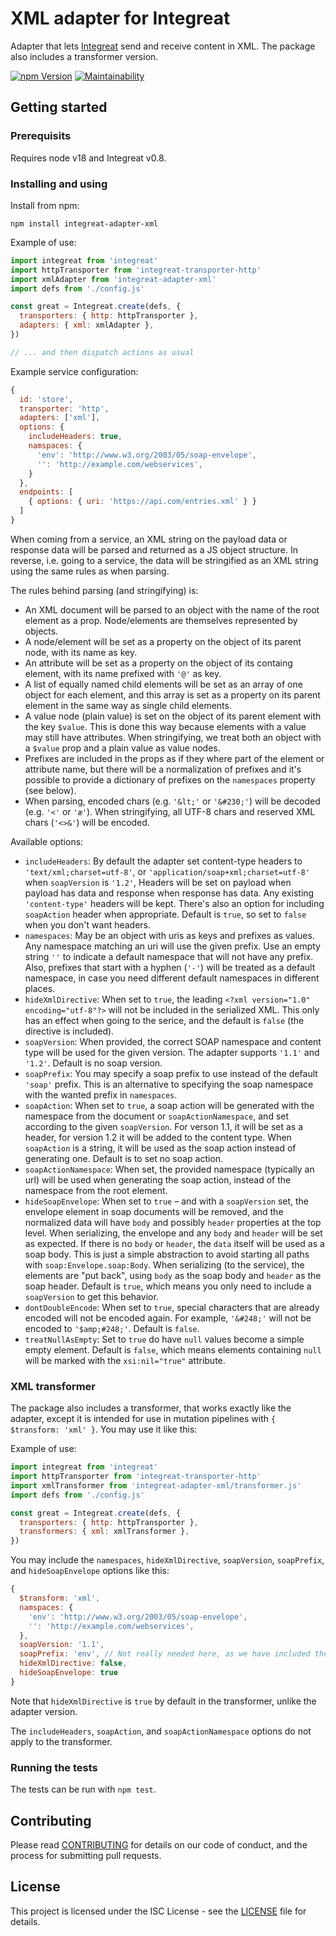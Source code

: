 # XML adapter for Integreat

Adapter that lets
[Integreat](https://github.com/integreat-io/integreat) send and receive content
in XML. The package also includes a transformer version.

[![npm Version](https://img.shields.io/npm/v/integreat-adapter-xml.svg)](https://www.npmjs.com/package/integreat-adapter-xml)
[![Maintainability](https://api.codeclimate.com/v1/badges/003c73d057cfe4c20783/maintainability)](https://codeclimate.com/github/integreat-io/integreat-adapter-xml/maintainability)

## Getting started

### Prerequisits

Requires node v18 and Integreat v0.8.

### Installing and using

Install from npm:

```
npm install integreat-adapter-xml
```

Example of use:

```javascript
import integreat from 'integreat'
import httpTransporter from 'integreat-transporter-http'
import xmlAdapter from 'integreat-adapter-xml'
import defs from './config.js'

const great = Integreat.create(defs, {
  transporters: { http: httpTransporter },
  adapters: { xml: xmlAdapter },
})

// ... and then dispatch actions as usual
```

Example service configuration:

```javascript
{
  id: 'store',
  transporter: 'http',
  adapters: ['xml'],
  options: {
    includeHeaders: true,
    namspaces: {
      'env': 'http://www.w3.org/2003/05/soap-envelope',
      '': 'http://example.com/webservices',
    }
  },
  endpoints: [
    { options: { uri: 'https://api.com/entries.xml' } }
  ]
}
```

When coming from a service, an XML string on the payload data or response data
will be parsed and returned as a JS object structure. In reverse, i.e. going to
a service, the data will be stringified as an XML string using the same rules as
when parsing.

The rules behind parsing (and stringifying) is:

- An XML document will be parsed to an object with the name of the root element
  as a prop. Node/elements are themselves represented by objects.
- A node/element will be set as a property on the object of its parent node,
  with its name as key.
- An attribute will be set as a property on the object of its containg element,
  with its name prefixed with `'@'` as key.
- A list of equally named child elements will be set as an array of one object
  for each element, and this array is set as a property on its parent element
  in the same way as single child elements.
- A value node (plain value) is set on the object of its parent element with
  the key `$value`. This is done this way because elements with a value may
  still have attributes. When stringifying, we treat both an object with a
  `$value` prop and a plain value as value nodes.
- Prefixes are included in the props as if they where part of the element or
  attribute name, but there will be a normalization of prefixes and it's
  possible to provide a dictionary of prefixes on the `namespaces` property (see
  below).
- When parsing, encoded chars (e.g. `'&lt;'` or `'&#230;'`) will be decoded
  (e.g. `'<'` or `'æ'`). When stringifying, all UTF-8 chars and reserved XML
  chars (`'<>&'`) will be encoded.

Available options:

- `includeHeaders`: By default the adapter set content-type headers to
  `'text/xml;charset=utf-8'`, or `'application/soap+xml;charset=utf-8'` when
  `soapVersion` is `'1.2'`, Headers will be set on payload when payload has data
  and response when response has data. Any existing `'content-type'` headers
  will be kept. There's also an option for including `soapAction` header when
  appropriate. Default is `true`, so set to `false` when you don't want headers.
- `namespaces`: May be an object with uris as keys and prefixes as values. Any
  namespace matching an uri will use the given prefix. Use an empty string
  `''` to indicate a default namespace that will not have any prefix. Also,
  prefixes that start with a hyphen (`'-'`) will be treated as a default
  namespace, in case you need different default namespaces in different places.
- `hideXmlDirective`: When set to `true`, the leading
  `<?xml version="1.0" encoding="utf-8"?>` will not be included in the
  serialized XML. This only has an effect when going to the serice, and the
  default is `false` (the directive is included).
- `soapVersion`: When provided, the correct SOAP namespace and content type will
  be used for the given version. The adapter supports `'1.1'` and `'1.2'`.
  Default is no soap version.
- `soapPrefix`: You may specify a soap prefix to use instead of the default
  `'soap'` prefix. This is an alternative to specifying the soap namespace with
  the wanted prefix in `namespaces`.
- `soapAction`: When set to `true`, a soap action will be generated with the
  namespace from the document or `soapActionNamespace`, and set according to the
  given `soapVersion`. For verson 1.1, it will be set as a header, for version
  1.2 it will be added to the content type. When `soapAction` is a string, it
  will be used as the soap action instead of generating one. Default is to set
  no soap action.
- `soapActionNamespace`: When set, the provided namespace (typically an url)
  will be used when generating the soap action, instead of the namespace from
  the root element.
- `hideSoapEnvelope`: When set to `true` – and with a `soapVersion` set, the
  envelope element in soap documents will be removed, and the normalized data
  will have `body` and possibly `header` properties at the top level.
  When serializing, the envelope and any `body` and `header` will be set as
  expected. If there is no `body` or `header`, the `data` itself will be used
  as a soap body. This is just a simple abstraction to avoid starting all paths
  with `soap:Envelope.soap:Body`. When serializing (to the service), the
  elements are "put back", using `body` as the soap body and `header` as the
  soap header. Default is `true`, which means you only need to include a
  `soapVersion` to get this behavior.
- `dontDoubleEncode`: When set to `true`, special characters that are already
  encoded will not be encoded again. For example, `'&#248;'` will not be encoded
  to `'$amp;#248;'`. Default is `false`.
- `treatNullAsEmpty`: Set to `true` do have `null` values become a simple empty
  element. Default is `false`, which means elements containing `null` will be
  marked with the `xsi:nil="true"` attribute.

### XML transformer

The package also includes a transformer, that works exactly like the adapter,
except it is intended for use in mutation pipelines with
`{ $transform: 'xml' }`. You may use it like this:

Example of use:

```javascript
import integreat from 'integreat'
import httpTransporter from 'integreat-transporter-http'
import xmlTransformer from 'integreat-adapter-xml/transformer.js'
import defs from './config.js'

const great = Integreat.create(defs, {
  transporters: { http: httpTransporter },
  transformers: { xml: xmlTransformer },
})
```

You may include the `namespaces`, `hideXmlDirective`, `soapVersion`,
`soapPrefix`, and `hideSoapEnvelope` options like this:

```javascript
{
  $transform: 'xml',
  namspaces: {
    'env': 'http://www.w3.org/2003/05/soap-envelope',
    '': 'http://example.com/webservices',
  },
  soapVersion: '1.1',
  soapPrefix: 'env', // Not really needed here, as we have included the soap namespace in `namespaces`
  hideXmlDirective: false,
  hideSoapEnvelope: true
}
```

Note that `hideXmlDirective` is `true` by default in the transformer, unlike the
adapter version.

The `includeHeaders`, `soapAction`, and `soapActionNamespace` options do not
apply to the transformer.

### Running the tests

The tests can be run with `npm test`.

## Contributing

Please read
[CONTRIBUTING](https://github.com/integreat-io/integreat-adapter-xml/blob/master/CONTRIBUTING.md)
for details on our code of conduct, and the process for submitting pull
requests.

## License

This project is licensed under the ISC License - see the
[LICENSE](https://github.com/integreat-io/integreat-adapter-xml/blob/master/LICENSE)
file for details.
